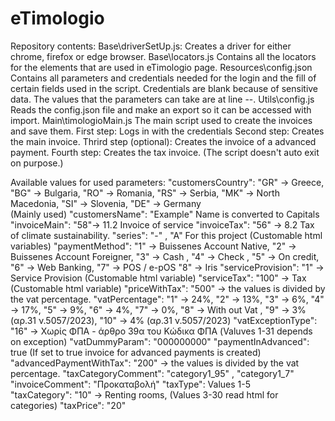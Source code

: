 # eTimologio

Repository contents:
    Base\driverSetUp.js:
        Creates a driver for either chrome, firefox or edge browser.
    Base\locators.js
        Contains all the locators for the elements that are used in eTimologio page.
    Resources\config.json
        Contains all parameters and credentials needed for the login and the fill of certain
        fields used in the script. Credentials are blank because of sensitive data. The values 
        that the parameters can take are at line --.
    Utils\config.js
        Reads the config.json file and make an export so it can be accessed with import.
    Main\timologioMain.js
        The main script used to create the invoices and save them.
        First step: Logs in with the credentials
        Second step: Creates the main invoice.
        Thrird step (optional): Creates the invoice of a advanced payment.
        Fourth step: Creates the tax invoice.
        (The script doesn't auto exit on purpose.)
    
Available values for used parameters:
    "customersCountry": "GR" -> Greece, "BG" -> Bulgaria, "RO" -> Romania, "RS" -> Serbia,
                        "MK" -> North Macedonia, "SI" -> Slovenia, "DE" -> Germany  
                         (Mainly used)
    "customersName": "Example" Name is converted to Capitals
    "invoiceMain": "58"-> 11.2 Invoice of service
    "invoiceTax": "56" -> 8.2  Tax of climate sustainability.
    "series": "-" , "A" For this project (Customable html variables)
    "paymentMethod": "1" -> Buissenes Account Native, "2" -> Buissenes Account Foreigner, 
                     "3" -> Cash , "4" -> Check , "5" -> On credit, "6" -> Web Banking, 
                     "7" -> POS / e-pOS "8" -> Iris
    "serviceProvision": "1" -> Service Provision (Customable  html variable)
    "serviceTax": "100" -> Tax (Customable html variable)
    "priceWithTax": "500" -> the values is divided by the vat percentage.
    "vatPercentage": "1" -> 24%, "2" -> 13%, "3" -> 6%, "4" -> 17%, "5" -> 9%, "6" -> 4%, 
                     "7" -> 0%, "8" -> With out Vat , "9" -> 3% (αρ.31 ν.5057/2023),
                     "10" -> 4% (αρ.31 ν.5057/2023)
    "vatExceptionType": "16" -> Χωρίς ΦΠΑ - άρθρο 39α του Κώδικα ΦΠΑ 
                         (Valuves 1-31 depends on exception)
    "vatDummyParam": "000000000" 
    "paymentInAdvanced": true (If set to true invoice for advanced payments is created)
    "advancedPaymentWithTax": "200" -> the values is divided by the vat percentage.
    "taxCategoryComment": "category1_95" , "category1_7"
    "invoiceComment": "Προκαταβολή" 
    "taxType": Values 1-5  
    "taxCategory": "10" -> Renting rooms, (Values 3-30 read html for categories)
    "taxPrice": "20"